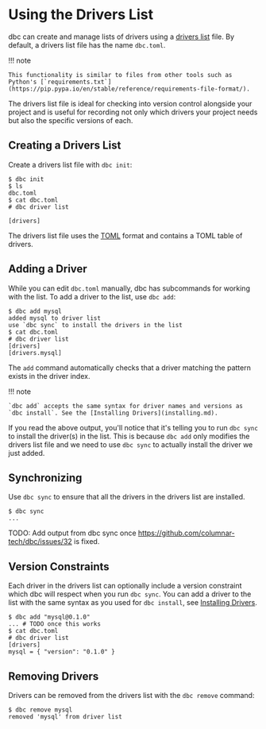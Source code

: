 <!-- Copyright (c) 2025 Columnar Technologies.  All rights reserved. -->

# Using the Drivers List

dbc can create and manage lists of drivers using a [drivers list](../concepts/drivers_list.md) file.
By default, a drivers list file has the name `dbc.toml`.

!!! note

    This functionality is similar to files from other tools such as Python's [`requirements.txt`](https://pip.pypa.io/en/stable/reference/requirements-file-format/).

The drivers list file is ideal for checking into version control alongside your project and is useful for recording not only which drivers your project needs but also the specific versions of each.

## Creating a Drivers List

Create a drivers list file with `dbc init`:

```console
$ dbc init
$ ls
dbc.toml
$ cat dbc.toml
# dbc driver list

[drivers]

```

The drivers list file uses the [TOML](https://toml.io) format and contains a TOML table of drivers.

## Adding a Driver

While you can edit `dbc.toml` manually, dbc has subcommands for working with the list.
To add a driver to the list, use `dbc add`:

```console
$ dbc add mysql
added mysql to driver list
use `dbc sync` to install the drivers in the list
$ cat dbc.toml
# dbc driver list
[drivers]
[drivers.mysql]
```

The `add` command automatically checks that a driver matching the pattern exists in the driver index.

!!! note

    `dbc add` accepts the same syntax for driver names and versions as `dbc install`. See the [Installing Drivers](installing.md).

If you read the above output, you'll notice that it's telling you to run `dbc sync` to install the driver(s) in the list. This is because `dbc add` only modifies the drivers list file and we need to use `dbc sync` to actually install the driver we just added.

## Synchronizing

Use `dbc sync` to ensure that all the drivers in the drivers list are installed.

```console
$ dbc sync
...
```

TODO: Add output from dbc sync once https://github.com/columnar-tech/dbc/issues/32 is fixed.

## Version Constraints

Each driver in the drivers list can optionally include a version constraint which dbc will respect when you run `dbc sync`. You can add a driver to the list with the same syntax as you used for `dbc install`, see [Installing Drivers](installing.md).

```console
$ dbc add "mysql@0.1.0"
... # TODO once this works
$ cat dbc.toml
# dbc driver list
[drivers]
mysql = { "version": "0.1.0" }
```

## Removing Drivers

Drivers can be removed from the drivers list with the `dbc remove` command:

```console
$ dbc remove mysql
removed 'mysql' from driver list
```
